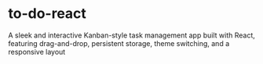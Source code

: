 # to-do-react
A sleek and interactive Kanban-style task management app built with React, featuring drag-and-drop, persistent storage, theme switching, and a responsive layout
